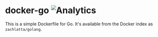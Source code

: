 # docker-go ![Analytics](https://ga-beacon.appspot.com/UA-34529482-6/docker-go/readme?pixel)

This is a simple Dockerfile for Go. It's available from the Docker index as
`zachlatta/golang`.
